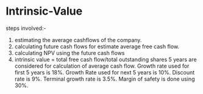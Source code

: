 # Intrinsic-Value
steps involved:-
1) estimating the average cashflows of the company.
2) calculating future cash flows for estimate average free cash flow.
3) calculating NPV using the future cash flows
4) intrinsic value = total free cash flow/total outstanding shares
5 years are considered for calculation of average cash flow.
Growth rate used for first 5 years is 18%.
Growth Rate used for next 5 years is 10%.
Discount rate is 9%.
Terminal growth rate is 3.5%.
Margin of safety is done using 30%.
